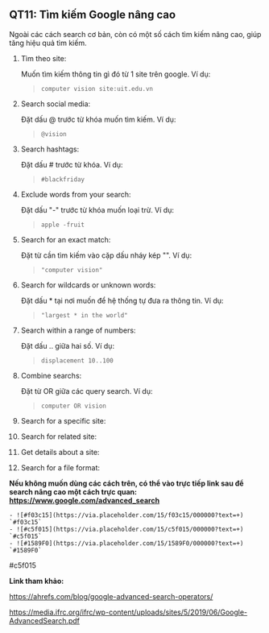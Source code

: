 ## QT11: Tìm kiếm Google nâng cao

Ngoài các cách search cơ bản, còn có một số cách tìm kiếm nâng cao, giúp tăng hiệu quả tìm kiếm.

1. Tìm theo site:

   Muốn tìm kiếm thông tin gì đó từ 1 site trên google. Ví dụ:

   > `computer vision site:uit.edu.vn`

2. Search social media:

   Đặt dấu @ trước từ khóa muốn tìm kiếm. Ví dụ:

   > `@vision`

3. Search hashtags:

   Đặt dấu # trước từ khóa. Ví dụ:

   > `#blackfriday`

4. Exclude words from your search:

   Đặt dấu "-" trước từ khóa muốn loại trừ. Ví dụ:

   > `apple -fruit`

5. Search for an exact match:

   Đặt từ cần tìm kiếm vào cặp dấu nháy kép "". Ví dụ:

   > `"computer vision"`

6. Search for wildcards or unknown words:

   Đặt dấu * tại nơi muốn để hệ thống tự đưa ra thông tin. Ví dụ:

   > `"largest * in the world"`

7. Search within a range of numbers:

   Đặt dấu .. giữa hai số. Ví dụ:

   > `displacement 10..100`

8. Combine searchs:

   Đặt từ OR giữa các query search. Ví dụ:

   > `computer OR vision`

9. Search for a specific site:

10. Search for related site:

11. Get details about a site:

12. Search for a file format:



**Nếu không muốn dùng các cách trên, có thể vào trực tiếp link sau để search nâng cao một cách trực quan: https://www.google.com/advanced_search**



```
- ![#f03c15](https://via.placeholder.com/15/f03c15/000000?text=+) `#f03c15`
- ![#c5f015](https://via.placeholder.com/15/c5f015/000000?text=+) `#c5f015`
- ![#1589F0](https://via.placeholder.com/15/1589F0/000000?text=+) `#1589F0`
```

#c5f015





**Link tham khảo:**

https://ahrefs.com/blog/google-advanced-search-operators/

https://media.ifrc.org/ifrc/wp-content/uploads/sites/5/2019/06/Google-AdvancedSearch.pdf




